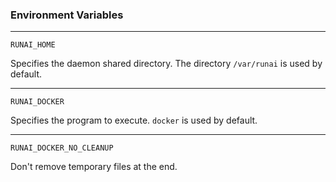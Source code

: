 ### Environment Variables
---
`RUNAI_HOME`

Specifies the daemon shared directory.
The directory `/var/runai` is used by default.

---
`RUNAI_DOCKER`

Specifies the program to execute. `docker` is used by default.

---
`RUNAI_DOCKER_NO_CLEANUP`

Don't remove temporary files at the end.
